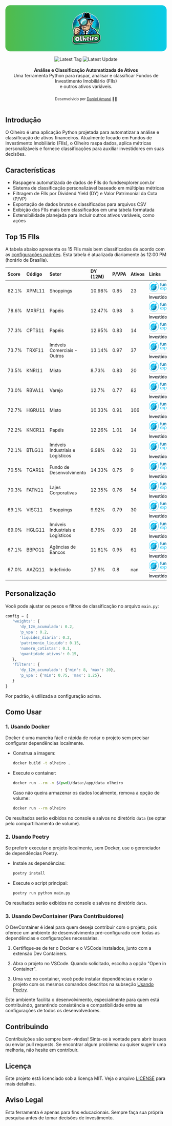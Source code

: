<img alt="Olheiro banner" src=".github/banner.png" style="border-radius: 15px; max-width: 100%; height: auto; display: block; margin: 0 0 16px 0;"/>
<div align="center">
    <img src="https://img.shields.io/github/v/tag/damarals/olheiro?color=success&label=" alt="Latest Tag" />
    <img src="https://img.shields.io/github/last-commit/damarals/olheiro/main?path=README.md&label=%C3%BAltima%20atualiza%C3%A7%C3%A3o&color=blue" alt="Latest Update" >
</div>
<br />
<div align="center"><strong>Análise e Classificação Automatizada de Ativos</strong></div>
<div align="center">Uma ferramenta Python para raspar, analisar e classificar Fundos de Investimento Imobiliário (FIIs)<br/> e outros ativos variáveis.</div>
<br />
<div align="center">
  <sub>Desenvolvido por <a href="https://github.com/damarals">Daniel Amaral</a> 👨‍💻</sub>
</div>
<br />

## Introdução

O Olheiro é uma aplicação Python projetada para automatizar a análise e classificação de ativos financeiros. Atualmente focado em Fundos de Investimento Imobiliário (FIIs), o Olheiro raspa dados, aplica métricas personalizáveis e fornece classificações para auxiliar investidores em suas decisões.

## Características

- Raspagem automatizada de dados de FIIs do fundsexplorer.com.br
- Sistema de classificação personalizável baseado em múltiplas métricas
- Filtragem de FIIs por Dividend Yield (DY) e Valor Patrimonial da Cota (P/VP)
- Exportação de dados brutos e classificados para arquivos CSV
- Exibição dos FIIs mais bem classificados em uma tabela formatada
- Extensibilidade planejada para incluir outros ativos variáveis, como ações

## Top 15 FIIs

A tabela abaixo apresenta os 15 FIIs mais bem classificados de acordo com as [configurações padrões](#personalização). Esta tabela é atualizada diariamente às 12:00 PM (horário de Brasília).

| Score   | Código   | Setor                            | DY (12M)   | P/VPA   | Ativos   | Links                                                                                                                                                                                                                                                                                                                                                                                                                                                                                                                                                                                             |
|:--------|:---------|:---------------------------------|:-----------|:--------|:---------|:--------------------------------------------------------------------------------------------------------------------------------------------------------------------------------------------------------------------------------------------------------------------------------------------------------------------------------------------------------------------------------------------------------------------------------------------------------------------------------------------------------------------------------------------------------------------------------------------------|
| 82.1%   | XPML11   | Shoppings                        | 10.98%     | 0.85    | 23       | <div style="display:flex;flex-direction:column;align-items:center;justify-content:center;gap:2px;"><a href="https://www.fundsexplorer.com.br/funds/xpml11" target="_blank"><img src="https://raw.githubusercontent.com/damarals/olheiro/main/.github/fundsexplorer-logo.png" alt="Fundsexplorer" height="32"></a><div style="width:80px;height:1px;background-color:#ccc;"></div><a href="https://www.investidor10.com.br/fiis/xpml11" target="_blank"><img src="https://raw.githubusercontent.com/damarals/olheiro/main/.github/investidor10-logo.png" alt="Investidor10" height="12"></a></div> |
| 78.6%   | MXRF11   | Papéis                           | 12.47%     | 0.98    | 3        | <div style="display:flex;flex-direction:column;align-items:center;justify-content:center;gap:2px;"><a href="https://www.fundsexplorer.com.br/funds/mxrf11" target="_blank"><img src="https://raw.githubusercontent.com/damarals/olheiro/main/.github/fundsexplorer-logo.png" alt="Fundsexplorer" height="32"></a><div style="width:80px;height:1px;background-color:#ccc;"></div><a href="https://www.investidor10.com.br/fiis/mxrf11" target="_blank"><img src="https://raw.githubusercontent.com/damarals/olheiro/main/.github/investidor10-logo.png" alt="Investidor10" height="12"></a></div> |
| 77.3%   | CPTS11   | Papéis                           | 12.95%     | 0.83    | 14       | <div style="display:flex;flex-direction:column;align-items:center;justify-content:center;gap:2px;"><a href="https://www.fundsexplorer.com.br/funds/cpts11" target="_blank"><img src="https://raw.githubusercontent.com/damarals/olheiro/main/.github/fundsexplorer-logo.png" alt="Fundsexplorer" height="32"></a><div style="width:80px;height:1px;background-color:#ccc;"></div><a href="https://www.investidor10.com.br/fiis/cpts11" target="_blank"><img src="https://raw.githubusercontent.com/damarals/olheiro/main/.github/investidor10-logo.png" alt="Investidor10" height="12"></a></div> |
| 73.7%   | TRXF11   | Imóveis Comerciais - Outros      | 13.14%     | 0.97    | 37       | <div style="display:flex;flex-direction:column;align-items:center;justify-content:center;gap:2px;"><a href="https://www.fundsexplorer.com.br/funds/trxf11" target="_blank"><img src="https://raw.githubusercontent.com/damarals/olheiro/main/.github/fundsexplorer-logo.png" alt="Fundsexplorer" height="32"></a><div style="width:80px;height:1px;background-color:#ccc;"></div><a href="https://www.investidor10.com.br/fiis/trxf11" target="_blank"><img src="https://raw.githubusercontent.com/damarals/olheiro/main/.github/investidor10-logo.png" alt="Investidor10" height="12"></a></div> |
| 73.5%   | KNRI11   | Misto                            | 8.73%      | 0.83    | 20       | <div style="display:flex;flex-direction:column;align-items:center;justify-content:center;gap:2px;"><a href="https://www.fundsexplorer.com.br/funds/knri11" target="_blank"><img src="https://raw.githubusercontent.com/damarals/olheiro/main/.github/fundsexplorer-logo.png" alt="Fundsexplorer" height="32"></a><div style="width:80px;height:1px;background-color:#ccc;"></div><a href="https://www.investidor10.com.br/fiis/knri11" target="_blank"><img src="https://raw.githubusercontent.com/damarals/olheiro/main/.github/investidor10-logo.png" alt="Investidor10" height="12"></a></div> |
| 73.0%   | RBVA11   | Varejo                           | 12.7%      | 0.77    | 82       | <div style="display:flex;flex-direction:column;align-items:center;justify-content:center;gap:2px;"><a href="https://www.fundsexplorer.com.br/funds/rbva11" target="_blank"><img src="https://raw.githubusercontent.com/damarals/olheiro/main/.github/fundsexplorer-logo.png" alt="Fundsexplorer" height="32"></a><div style="width:80px;height:1px;background-color:#ccc;"></div><a href="https://www.investidor10.com.br/fiis/rbva11" target="_blank"><img src="https://raw.githubusercontent.com/damarals/olheiro/main/.github/investidor10-logo.png" alt="Investidor10" height="12"></a></div> |
| 72.7%   | HGRU11   | Misto                            | 10.33%     | 0.91    | 106      | <div style="display:flex;flex-direction:column;align-items:center;justify-content:center;gap:2px;"><a href="https://www.fundsexplorer.com.br/funds/hgru11" target="_blank"><img src="https://raw.githubusercontent.com/damarals/olheiro/main/.github/fundsexplorer-logo.png" alt="Fundsexplorer" height="32"></a><div style="width:80px;height:1px;background-color:#ccc;"></div><a href="https://www.investidor10.com.br/fiis/hgru11" target="_blank"><img src="https://raw.githubusercontent.com/damarals/olheiro/main/.github/investidor10-logo.png" alt="Investidor10" height="12"></a></div> |
| 72.2%   | KNCR11   | Papéis                           | 12.26%     | 1.01    | 14       | <div style="display:flex;flex-direction:column;align-items:center;justify-content:center;gap:2px;"><a href="https://www.fundsexplorer.com.br/funds/kncr11" target="_blank"><img src="https://raw.githubusercontent.com/damarals/olheiro/main/.github/fundsexplorer-logo.png" alt="Fundsexplorer" height="32"></a><div style="width:80px;height:1px;background-color:#ccc;"></div><a href="https://www.investidor10.com.br/fiis/kncr11" target="_blank"><img src="https://raw.githubusercontent.com/damarals/olheiro/main/.github/investidor10-logo.png" alt="Investidor10" height="12"></a></div> |
| 72.1%   | BTLG11   | Imóveis Industriais e Logísticos | 9.98%      | 0.92    | 31       | <div style="display:flex;flex-direction:column;align-items:center;justify-content:center;gap:2px;"><a href="https://www.fundsexplorer.com.br/funds/btlg11" target="_blank"><img src="https://raw.githubusercontent.com/damarals/olheiro/main/.github/fundsexplorer-logo.png" alt="Fundsexplorer" height="32"></a><div style="width:80px;height:1px;background-color:#ccc;"></div><a href="https://www.investidor10.com.br/fiis/btlg11" target="_blank"><img src="https://raw.githubusercontent.com/damarals/olheiro/main/.github/investidor10-logo.png" alt="Investidor10" height="12"></a></div> |
| 70.5%   | TGAR11   | Fundo de Desenvolvimento         | 14.33%     | 0.75    | 9        | <div style="display:flex;flex-direction:column;align-items:center;justify-content:center;gap:2px;"><a href="https://www.fundsexplorer.com.br/funds/tgar11" target="_blank"><img src="https://raw.githubusercontent.com/damarals/olheiro/main/.github/fundsexplorer-logo.png" alt="Fundsexplorer" height="32"></a><div style="width:80px;height:1px;background-color:#ccc;"></div><a href="https://www.investidor10.com.br/fiis/tgar11" target="_blank"><img src="https://raw.githubusercontent.com/damarals/olheiro/main/.github/investidor10-logo.png" alt="Investidor10" height="12"></a></div> |
| 70.3%   | FATN11   | Lajes Corporativas               | 12.35%     | 0.76    | 54       | <div style="display:flex;flex-direction:column;align-items:center;justify-content:center;gap:2px;"><a href="https://www.fundsexplorer.com.br/funds/fatn11" target="_blank"><img src="https://raw.githubusercontent.com/damarals/olheiro/main/.github/fundsexplorer-logo.png" alt="Fundsexplorer" height="32"></a><div style="width:80px;height:1px;background-color:#ccc;"></div><a href="https://www.investidor10.com.br/fiis/fatn11" target="_blank"><img src="https://raw.githubusercontent.com/damarals/olheiro/main/.github/investidor10-logo.png" alt="Investidor10" height="12"></a></div> |
| 69.1%   | VISC11   | Shoppings                        | 9.92%      | 0.79    | 30       | <div style="display:flex;flex-direction:column;align-items:center;justify-content:center;gap:2px;"><a href="https://www.fundsexplorer.com.br/funds/visc11" target="_blank"><img src="https://raw.githubusercontent.com/damarals/olheiro/main/.github/fundsexplorer-logo.png" alt="Fundsexplorer" height="32"></a><div style="width:80px;height:1px;background-color:#ccc;"></div><a href="https://www.investidor10.com.br/fiis/visc11" target="_blank"><img src="https://raw.githubusercontent.com/damarals/olheiro/main/.github/investidor10-logo.png" alt="Investidor10" height="12"></a></div> |
| 69.0%   | HGLG11   | Imóveis Industriais e Logísticos | 8.79%      | 0.93    | 28       | <div style="display:flex;flex-direction:column;align-items:center;justify-content:center;gap:2px;"><a href="https://www.fundsexplorer.com.br/funds/hglg11" target="_blank"><img src="https://raw.githubusercontent.com/damarals/olheiro/main/.github/fundsexplorer-logo.png" alt="Fundsexplorer" height="32"></a><div style="width:80px;height:1px;background-color:#ccc;"></div><a href="https://www.investidor10.com.br/fiis/hglg11" target="_blank"><img src="https://raw.githubusercontent.com/damarals/olheiro/main/.github/investidor10-logo.png" alt="Investidor10" height="12"></a></div> |
| 67.1%   | BBPO11   | Agências de Bancos               | 11.81%     | 0.95    | 61       | <div style="display:flex;flex-direction:column;align-items:center;justify-content:center;gap:2px;"><a href="https://www.fundsexplorer.com.br/funds/bbpo11" target="_blank"><img src="https://raw.githubusercontent.com/damarals/olheiro/main/.github/fundsexplorer-logo.png" alt="Fundsexplorer" height="32"></a><div style="width:80px;height:1px;background-color:#ccc;"></div><a href="https://www.investidor10.com.br/fiis/bbpo11" target="_blank"><img src="https://raw.githubusercontent.com/damarals/olheiro/main/.github/investidor10-logo.png" alt="Investidor10" height="12"></a></div> |
| 67.0%   | AAZQ11   | Indefinido                       | 17.9%      | 0.8     | nan      | <div style="display:flex;flex-direction:column;align-items:center;justify-content:center;gap:2px;"><a href="https://www.fundsexplorer.com.br/funds/aazq11" target="_blank"><img src="https://raw.githubusercontent.com/damarals/olheiro/main/.github/fundsexplorer-logo.png" alt="Fundsexplorer" height="32"></a><div style="width:80px;height:1px;background-color:#ccc;"></div><a href="https://www.investidor10.com.br/fiis/aazq11" target="_blank"><img src="https://raw.githubusercontent.com/damarals/olheiro/main/.github/investidor10-logo.png" alt="Investidor10" height="12"></a></div> |

## Personalização

Você pode ajustar os pesos e filtros de classificação no arquivo `main.py`:

```python
config = {
   'weights': {
      'dy_12m_acumulado': 0.2,
      'p_vpa': 0.2,
      'liquidez_diaria': 0.2,
      'patrimonio_liquido': 0.15,
      'numero_cotistas': 0.1,
      'quantidade_ativos': 0.15,
   },
   'filters': {
      'dy_12m_acumulado': {'min': 8, 'max': 20},
      'p_vpa': {'min': 0.75, 'max': 1.25},
   }
}
```

Por padrão, é utilizada a configuração acima.

## Como Usar

### 1. Usando Docker
Docker é uma maneira fácil e rápida de rodar o projeto sem precisar configurar dependências localmente.

   - Construa a imagem:
      ```bash
      docker build -t olheiro .
      ```

   - Execute o container:
      ```bash
      docker run --rm -v $(pwd)/data:/app/data olheiro
      ```
      Caso não queira armazenar os dados localmente, remova a opção de volume:
      ```bash
      docker run --rm olheiro
      ```

   Os resultados serão exibidos no console e salvos no diretório `data` (se optar pelo compartilhamento de volume). 

### 2. Usando Poetry
Se preferir executar o projeto localmente, sem Docker, use o gerenciador de dependências Poetry.

   - Instale as dependências:
      ```bash
      poetry install
      ```

   - Execute o script principal:
      ```bash
      poetry run python main.py
      ```

   Os resultados serão exibidos no console e salvos no diretório `data`.

### 3. Usando DevContainer (Para Contribuidores)
O DevContainer é ideal para quem deseja contribuir com o projeto, pois oferece um ambiente de desenvolvimento pré-configurado com todas as dependências e configurações necessárias.

1. Certifique-se de ter o Docker e o VSCode instalados, junto com a extensão Dev Containers.

2. Abra o projeto no VSCode. Quando solicitado, escolha a opção "Open in Container".

3. Uma vez no container, você pode instalar dependências e rodar o projeto com os mesmos comandos descritos na subseção [Usando Poetry](#2-usando-poetry).

Este ambiente facilita o desenvolvimento, especialmente para quem está contribuindo, garantindo consistência e compatibilidade entre as configurações de todos os desenvolvedores.

## Contribuindo

Contribuições são sempre bem-vindas! Sinta-se à vontade para abrir issues ou enviar pull requests. Se encontrar algum problema ou quiser sugerir uma melhoria, não hesite em contribuir.

## Licença

Este projeto está licenciado sob a licença MIT. Veja o arquivo [LICENSE](LICENSE) para mais detalhes.

## Aviso Legal

Esta ferramenta é apenas para fins educacionais. Sempre faça sua própria pesquisa antes de tomar decisões de investimento.